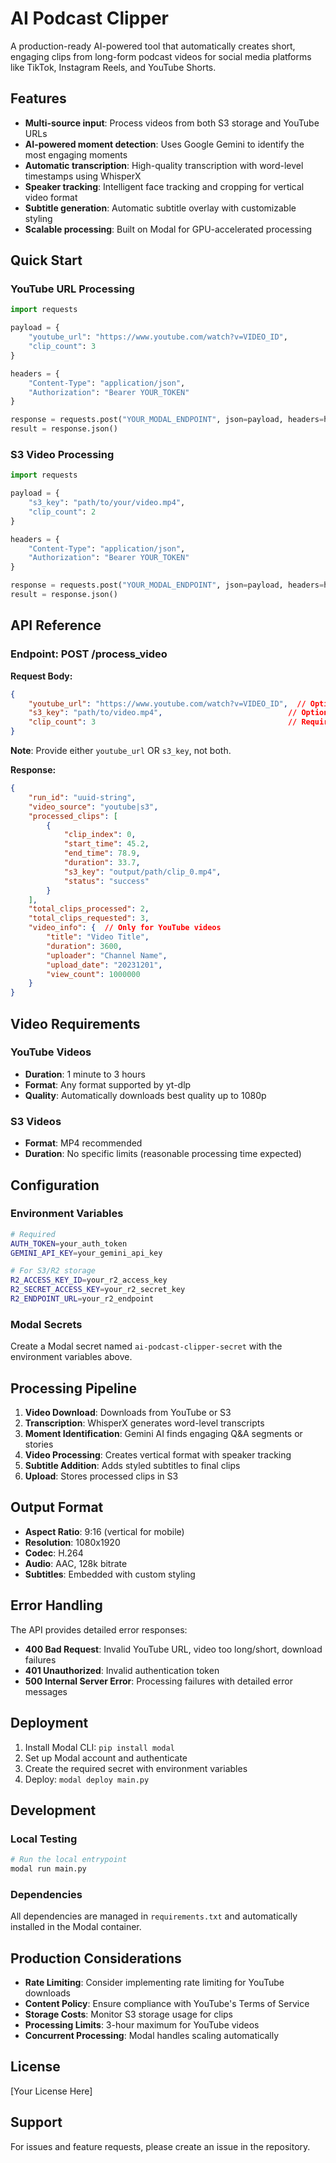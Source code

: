 # AI Podcast Clipper

A production-ready AI-powered tool that automatically creates short, engaging clips from long-form podcast videos for social media platforms like TikTok, Instagram Reels, and YouTube Shorts.

## Features

- **Multi-source input**: Process videos from both S3 storage and YouTube URLs
- **AI-powered moment detection**: Uses Google Gemini to identify the most engaging moments
- **Automatic transcription**: High-quality transcription with word-level timestamps using WhisperX
- **Speaker tracking**: Intelligent face tracking and cropping for vertical video format
- **Subtitle generation**: Automatic subtitle overlay with customizable styling
- **Scalable processing**: Built on Modal for GPU-accelerated processing

## Quick Start

### YouTube URL Processing
```python
import requests

payload = {
    "youtube_url": "https://www.youtube.com/watch?v=VIDEO_ID",
    "clip_count": 3
}

headers = {
    "Content-Type": "application/json",
    "Authorization": "Bearer YOUR_TOKEN"
}

response = requests.post("YOUR_MODAL_ENDPOINT", json=payload, headers=headers)
result = response.json()
```

### S3 Video Processing
```python
import requests

payload = {
    "s3_key": "path/to/your/video.mp4",
    "clip_count": 2
}

headers = {
    "Content-Type": "application/json",
    "Authorization": "Bearer YOUR_TOKEN"
}

response = requests.post("YOUR_MODAL_ENDPOINT", json=payload, headers=headers)
result = response.json()
```

## API Reference

### Endpoint: POST /process_video

**Request Body:**
```json
{
    "youtube_url": "https://www.youtube.com/watch?v=VIDEO_ID",  // Optional
    "s3_key": "path/to/video.mp4",                            // Optional
    "clip_count": 3                                           // Required (1-10)
}
```

**Note**: Provide either `youtube_url` OR `s3_key`, not both.

**Response:**
```json
{
    "run_id": "uuid-string",
    "video_source": "youtube|s3",
    "processed_clips": [
        {
            "clip_index": 0,
            "start_time": 45.2,
            "end_time": 78.9,
            "duration": 33.7,
            "s3_key": "output/path/clip_0.mp4",
            "status": "success"
        }
    ],
    "total_clips_processed": 2,
    "total_clips_requested": 3,
    "video_info": {  // Only for YouTube videos
        "title": "Video Title",
        "duration": 3600,
        "uploader": "Channel Name",
        "upload_date": "20231201",
        "view_count": 1000000
    }
}
```

## Video Requirements

### YouTube Videos
- **Duration**: 1 minute to 3 hours
- **Format**: Any format supported by yt-dlp
- **Quality**: Automatically downloads best quality up to 1080p

### S3 Videos
- **Format**: MP4 recommended
- **Duration**: No specific limits (reasonable processing time expected)

## Configuration

### Environment Variables
```bash
# Required
AUTH_TOKEN=your_auth_token
GEMINI_API_KEY=your_gemini_api_key

# For S3/R2 storage
R2_ACCESS_KEY_ID=your_r2_access_key
R2_SECRET_ACCESS_KEY=your_r2_secret_key
R2_ENDPOINT_URL=your_r2_endpoint
```

### Modal Secrets
Create a Modal secret named `ai-podcast-clipper-secret` with the environment variables above.

## Processing Pipeline

1. **Video Download**: Downloads from YouTube or S3
2. **Transcription**: WhisperX generates word-level transcripts
3. **Moment Identification**: Gemini AI finds engaging Q&A segments or stories
4. **Video Processing**: Creates vertical format with speaker tracking
5. **Subtitle Addition**: Adds styled subtitles to final clips
6. **Upload**: Stores processed clips in S3

## Output Format

- **Aspect Ratio**: 9:16 (vertical for mobile)
- **Resolution**: 1080x1920
- **Codec**: H.264
- **Audio**: AAC, 128k bitrate
- **Subtitles**: Embedded with custom styling

## Error Handling

The API provides detailed error responses:

- **400 Bad Request**: Invalid YouTube URL, video too long/short, download failures
- **401 Unauthorized**: Invalid authentication token
- **500 Internal Server Error**: Processing failures with detailed error messages

## Deployment

1. Install Modal CLI: `pip install modal`
2. Set up Modal account and authenticate
3. Create the required secret with environment variables
4. Deploy: `modal deploy main.py`

## Development

### Local Testing
```bash
# Run the local entrypoint
modal run main.py
```

### Dependencies
All dependencies are managed in `requirements.txt` and automatically installed in the Modal container.

## Production Considerations

- **Rate Limiting**: Consider implementing rate limiting for YouTube downloads
- **Content Policy**: Ensure compliance with YouTube's Terms of Service
- **Storage Costs**: Monitor S3 storage usage for clips
- **Processing Limits**: 3-hour maximum for YouTube videos
- **Concurrent Processing**: Modal handles scaling automatically

## License

[Your License Here]

## Support

For issues and feature requests, please create an issue in the repository. 